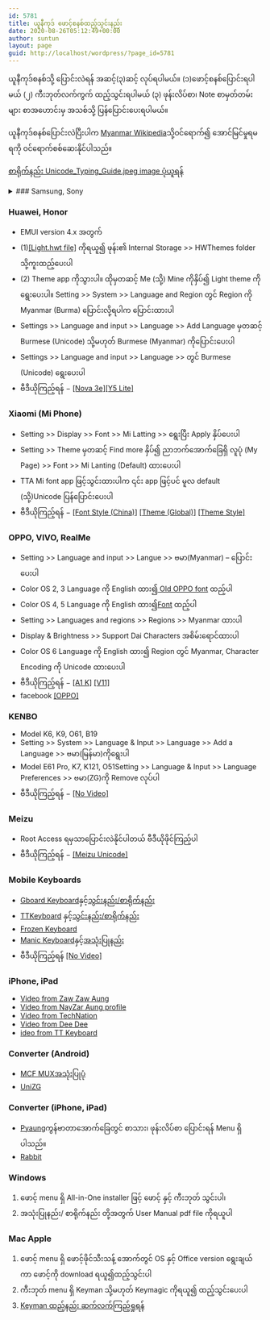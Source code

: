 ```yaml
---
id: 5781
title: ယူနီကုဒ် ‌ဖောင့်စနစ်ထည့်သွင်းနည်း
date: 2020-08-26T05:12:49+00:00
author: suntun
layout: page
guid: http://localhost/wordpress/?page_id=5781
---
```

ယူနီကုဒ်စနစ်သို့ ပြောင်းလဲရန် အဆင့်(၃)ဆင့် လုပ်ရပါမယ်။ (၁)ဖောင့်စနစ်ပြောင်းရပါမယ် (၂) ကီးဘုတ်လက်ကွက် ထည့်သွင်းရပါမယ် (၃) ဖုန်းလိပ်စာ၊ Note စာမှတ်တမ်းများ စာအဟောင်းမှ အသစ်သို့ ပြန်ပြောင်းပေးရပါမယ်။ 

ယူနီကုဒ်စနစ်ပြောင်းလဲပြီးပါက [Myanmar Wikipedia](href="https://my.wikipedia.org/wiki/ဗဟိုစာမျက်နှာ)သို့ဝင်ရောက်၍ အောင်မြင်မှုရမရကို ဝင်ရောက်စစ်ဆေးနိုင်ပါသည်။

[စာရိုက်နည်း Unicode\_Typing\_Guide.jpeg image ပုံယူရန်](http://localhost/wordpress/downloads/Unicode_Typing_Guide.jpg)
<details>
<summary>### Samsung, Sony</summary>

  * Setting >> Display >> Font >> Default ပြန်ထားပေးပါ
  * Setting >> Language & Input ကတဆင့် English(US) ဖြစ်စေ English(UK) ဖြစ်စေ ရွေးချယ်ပေးပါ
  * Language ၂ မျိုး တပြိုင်တည်းရွေးချယ်ပေးနိုင်သော ဖုန်းများတွင် English ကိုပထမ၊ ဗမာ(ယူနီကုဒ်)ကို ဒုတိယ ထား၍အသုံးပြုနိုင်ပါတယ်။
  * ဗီဒီယိုကြည့်ရန် − [[Note 4]](https://youtu.be/ONfnNTfiyjA) [[Galaxy ]](https://www.facebook.com/SamsungMyanmar/videos/369951763951794/) [[Prime]](https://youtu.be/p-1NC63SQLI)
</details>

### Huawei, Honor

  * EMUI version 4.x အတွက်
  * (1)[[Light.hwt file]](http://localhost/wordpress/downloads/Light.hwt) ကိုရယူ၍ ဖုန်း၏ Internal Storage >> HWThemes folder သို့ကူးထည့်ပေးပါ
  * (2) Theme app ကိုသွားပါ။ ထိုမှတဆင့် Me (သို့) Mine ကိုနှိပ်၍ Light theme ကိုရွေး‌ပေးပါ။ Setting >> System >> Language and Region တွင် Region ကို Myanmar (Burma) ပြောင်းလို့ရပါက ပြောင်းထားပါ
  * Settings >> Language and input >> Language >> Add Language မှတဆင့် Burmese (Unicode) သို့မဟုတ် Burmese (Myanmar) ကိုပြောင်းပေးပါ
  * Settings >> Language and input >> Language >> တွင် Burmese (Unicode) ရွေးပေးပါ
  * ဗီဒီယိုကြည့်ရန် − [[Nova 3e]](https://youtu.be/inNj8WbJYnY)[[Y5 Lite]](https://youtu.be/7V9_RH1We_s)
  
### Xiaomi (Mi Phone)

  * Setting >> Display >> Font >> Mi Latting >> ရွေးပြီး Apply နှိပ်ပေးပါ
  * Setting >> Theme မှတဆင့် Find more နှိပ်၍ ညာဘက်အောက်ခြေရှိ လူပုံ (My Page) >> Font >> Mi Lanting (Default) ထားပေးပါ
  * TTA Mi font app ဖြင့်သွင်းထားပါက ၎င်း app ဖြင့်ပင် မူလ default (သို့)Unicode ပြန်ပြောင်းပေးပါ
  * ဗီဒီယိုကြည့်ရန် − [[Font Style (China)]](https://youtu.be/rUw_xpzPxys) [[Theme (Global)]](https://youtu.be/nYMRPruLnlo) [[Theme Style]](https://youtu.be/4I-lu9M9h54)

### OPPO, VIVO, RealMe

  * Setting >> Language and input >> Langue >> ဗမာ(Myanmar) &#8211; ပြောင်းပေးပါ
  * Color OS 2, 3 Language ကို English ထား၍<a rel="noreferrer noopener" href="https://www.mmunifonts.com/2019/09/old-oppo-font.html" target="_blank">&nbsp;Old OPPO font</a>&nbsp;ထည့်ပါ
  * Color OS 4, 5 Language ကို English ထား၍[Font](https://www.mmunifonts.com/2019/09/myanmar-unicode-oppo-vivo.html) ထည့်ပါ
  * Setting >> Languages and regions >> Regions >> Myanmar ထားပါ
  * Display & Brightness >> Support Dai Characters အစိမ်းရောင်ထားပါ
  * Color OS 6 Language ကို English ထား၍ Region တွင် Myanmar, Character Encoding ကို Unicode ထားပေးပါ
  * ဗီဒီယိုကြည့်ရန် − [[A1 K]](https://youtu.be/N6e89vCVP8Y) [[V11]](https://web.facebook.com/100014079133748/videos/719165085229456/)
  * facebook [[OPPO]](https://web.facebook.com/oppomyanmar/posts/1392901820867702)

### KENBO

  * Model K6, K9, O61, B19
  * Setting >> System >> Language & Input >> Language >> Add a Language >> ဗမာ(မြန်မာ)ကိုရွေးပါ
  * Model E61 Pro, K7, K121, O51Setting >> Language & Input >> Language Preferences >> ဗမာ(ZG)ကို Remove လုပ်ပါ
  * ဗီဒီယိုကြည့်ရန် − [[No Video]](http://localhost/unicodetoday/)

### Meizu

  * Root Access ရမှသာပြောင်းလဲနိုင်ပါတယ် ဗီဒီယိုဖိုင်ကြည့်ပါ
  * ဗီဒီယိုကြည့်ရန် − [[Meizu Unicode]](https://youtu.be/4JuIcl8wgyg)

### Mobile Keyboards

  * [Gboard Keyboard](https://play.google.com/store/apps/details?id=com.google.android.inputmethod.latin&hl=en&fbclid=IwAR0vMj2KCsstq6lxMjMHYfFKncdYbZZPcPUbZMjA8mvwBmMB13FkRvNMONI)နှင့်[သွင်းနည်း/စာရိုက်နည်း]("http://localhost/wordpress/?p=2848)
  * [TTKeyboard](https://play.google.com/store/apps/details?id=com.myopenware.ttkeyboard.latin&fbclid=IwAR18Se6lRSQc9Li8tsSDQIq9HgS88QwUJtuaI4XEp4uw-IdF773foiT3x74) နှင့်[သွင်းနည်း/စာရိုက်နည်း](http://localhost/wordpress/?p=2848)
  * [Frozen Keyboard](https://play.google.com/store/apps/details?id=ninja.thiha.frozenkeyboard2&fbclid=IwAR2TstWZeJJGjmlWIkvWO0ErAuSnWfV1Vc9EJk2cLpy7eNpw2KT_W-iRQzI)
  * [Manic Keyboard](https://apkpure.com/manic-myanmar-unicode-keyboard/com.lmkhant.android.manickeyboard?fbclid=IwAR2yKUu5mgHuuZ2qNnO62lRC1NpuIxmub2HdY4MF4x8WWIXRCqEwVVvoRHs)နှင့်[အသုံးပြုနည်း](https://myanmarmiunicode.blogspot.com/2018/05/manic-keyboard.html?fbclid=IwAR0cIVmi7G08kAOISjViUSjMmjKtoo9P0WH0egnCYtTnV1nBUleYOPCo2b8)
  * ဗီဒီယိုကြည့်ရန် [[No Video]](http://localhost/unicodetoday/)

### iPhone, iPad

  * [Video from Zaw Zaw Aung](https://youtu.be/MlrxTu99i_A)
  * [Video from NayZar Aung profile](https://www.facebook.com/Konayzar/videos/10208378960294277/UzpfSTEzMTM0MDU5MDU6MTAyMjAwNzYyNjE2Mzk1MDA)
  * [Video from TechNation](https://www.facebook.com/officialtechnation/videos/957740101231480/UzpfSTQzNzg5Mzg4OTkyODcwMTo5MDkwNTQ5MTYxNDU5Mjc/)
  * [Video from Dee Dee](https://www.facebook.com/larphardee/videos/501258980663595/)
  * [ideo from TT Keyboard](https://web.facebook.com/watch/?v=2901641493196377)

### Converter (Android)

  * [MCF MUX](https://connectmux.mitcloud.com/)[အသုံးပြုပုံ](https://youtu.be/vjxl0idcz2k)
  * [UniZG](https://play.google.com/store/apps/details?id=com.justicecoder.unizg)

### Converter (iPhone, iPad)

  * [Pyaung](https://apps.apple.com/us/app/pyaung/id1039690192)ကွန်ဗာတာအောက်ခြေတွင် စာသား၊ ဖုန်းလိပ်စာ ပြောင်းရန် Menu ရှိပါသည်။
  * [Rabbit](https://apps.apple.com/us/app/rabbit-converter/id1032950289)

### Windows

  1. ဖောင့် menu ရှိ All-in-One installer ဖြင့် ဖောင့် နှင့် ကီးဘုတ် သွင်းပါ၊
  2. အသုံးပြုနည်း/ စာရိုက်နည်း တို့အတွက် User Manual pdf file ကိုရယူပါ

### Mac Apple

  1. ဖောင့် menu ရှိ ဖောင့်ဖိုင်သီးသန့် အောက်တွင် OS နှင့် Office version ရွေးချယ်ကာ ဖောင့်ကို download ရယူ၍ထည့်သွင်းပါ
  2. ကီးဘုတ် menu ရှိ Keyman သို့မဟုတ် Keymagic ကိုရယူ၍ ထည့်သွင်းပေးပါ
  3. [Keyman ထည့်နည်း ဆက်လက်ကြည့်ရှုရန်](http://localhost/wordpress/?p=2405)

<div class="wp-block-group">
  <div class="wp-block-group__inner-container">
  </div>
</div>
